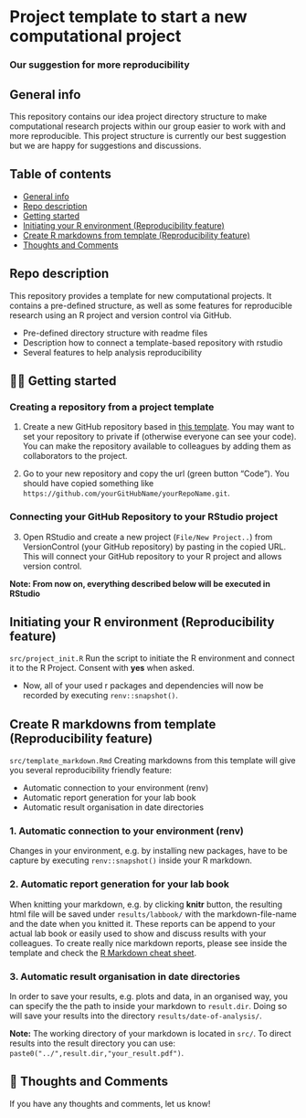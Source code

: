 # Project template to start a new computational project
### Our suggestion for more reproducibility

## General info
This repository contains our idea project directory structure to make computational research projects within our group easier to work with and more reproducible. This project structure is currently our best suggestion but we are happy for suggestions and discussions.

## Table of contents
* [General info](#general-info)
* [Repo description](#repo-description)
* [Getting started](#getting-started)
* [Initiating your R environment (Reproducibility feature)](#init_renv)
* [Create R markdowns from template (Reproducibility feature)](#markdown)
* [Thoughts and Comments](#thoughs-comments)


## Repo description
This repository provides a template for new computational projects. It contains a pre-defined structure, as well as some features for reproducible research using an R project and version control via GitHub.
  * Pre-defined directory structure with readme files
  * Description how to connect a template-based repository with rstudio
  * Several features to help analysis reproducibility

<a name="getting-started"></a>
## :technologist: Getting started

### Creating a repository from a project template
1.	Create a new GitHub repository based in [this template](https://github.com/LautenbachMJ/project_template). You may want to set your repository to private if (otherwise everyone can see your code). You can make the repository available to colleagues by adding them as collaborators to the project.

2. Go to your new repository and copy the url (green button “Code”). You should have copied something like `https://github.com/yourGitHubName/yourRepoName.git`.
 
### Connecting your GitHub Repository to your RStudio project
3.	Open RStudio and create a new project (```File/New Project..```) from VersionControl (your GitHub repository) by pasting in the copied URL. This will connect your GitHub repository to your R project and allows version control.


**Note: From now on, everything described below will be executed in RStudio**

<a name="init_renv"></a>
## Initiating your R environment (Reproducibility feature)
`src/project_init.R` Run the script to initiate the R environment and connect it to the R Project. Consent with **yes** when asked.
  * Now, all of your used r packages and dependencies will now be recorded by executing ```renv::snapshot()```.

## Create R markdowns from template (Reproducibility feature)
`src/template_markdown.Rmd` Creating markdowns from this template will give you several reproducibility friendly feature:
  * Automatic connection to your environment (renv)
  * Automatic report generation for your lab book
  * Automatic result organisation in date directories

### 1. Automatic connection to your environment (renv)
Changes in your environment, e.g. by installing new packages, have to be capture by executing `renv::snapshot()` inside your R markdown.

### 2. Automatic report generation for your lab book
When knitting your markdown, e.g. by clicking **knitr** button, the resulting html file will be saved under ```results/labbook/``` with the markdown-file-name and the date when you knitted it.
These reports can be append to your actual lab book or easily used to show and discuss results with your colleagues.
To create really nice markdown reports, please see inside the template and check the [R Markdown cheat sheet](https://github.com/rstudio/cheatsheets/raw/master/rmarkdown-2.0.pdf).

### 3. Automatic result organisation in date directories
In order to save your results, e.g. plots and data, in an organised way, you can specify the the path to inside your markdown to ```result.dir```. Doing so will save your results into the directory `results/date-of-analysis/`.

  **Note:** The working directory of your markdown is located in ```src/```. To direct results into the result directory you can use:
    `paste0("../",result.dir,"your_result.pdf")`.

<a name="thoughs-comments"></a>
## :thought_balloon: Thoughts and Comments
If you have any thoughts and comments, let us know!
